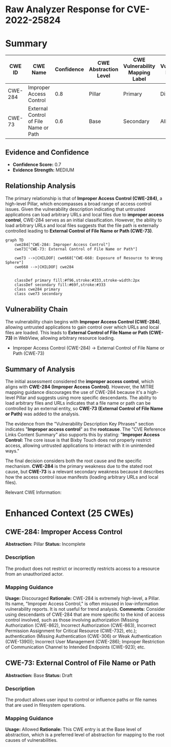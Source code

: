 # Raw Analyzer Response for CVE-2022-25824

# Summary
| CWE ID | CWE Name | Confidence | CWE Abstraction Level | CWE Vulnerability Mapping Label | CWE-Vulnerability Mapping Notes |
|---|---|---|---|---|---|
| CWE-284 | Improper Access Control | 0.8 | Pillar | Primary | Discouraged |
| CWE-73 | External Control of File Name or Path | 0.6 | Base | Secondary | Allowed |

## Evidence and Confidence

*   **Confidence Score:** 0.7
*   **Evidence Strength:** MEDIUM

## Relationship Analysis
The primary relationship is that of **Improper Access Control (CWE-284)**, a high-level Pillar, which encompasses a broad range of access control issues. Given the vulnerability description indicating that untrusted applications can load arbitrary URLs and local files due to **improper access control**, CWE-284 serves as an initial classification. However, the ability to load arbitrary URLs and local files suggests that the file path is externally controlled leading to **External Control of File Name or Path (CWE-73)**.

```mermaid
graph TD
    cwe284["CWE-284: Improper Access Control"]
    cwe73["CWE-73: External Control of File Name or Path"]
    
    cwe73 -->|CHILDOF| cwe668["CWE-668: Exposure of Resource to Wrong Sphere"]
    cwe668 -->|CHILDOF| cwe284
    

    classDef primary fill:#f96,stroke:#333,stroke-width:2px
    classDef secondary fill:#69f,stroke:#333
    class cwe284 primary
    class cwe73 secondary
```

## Vulnerability Chain
The vulnerability chain begins with **Improper Access Control (CWE-284)**, allowing untrusted applications to gain control over which URLs and local files are loaded. This leads to **External Control of File Name or Path (CWE-73)** in WebView, allowing arbitrary resource loading.
- Improper Access Control (CWE-284) -> External Control of File Name or Path (CWE-73)

## Summary of Analysis
The initial assessment considered the **improper access control**, which aligns with **CWE-284 (Improper Access Control)**. However, the MITRE mapping guidance discourages the use of CWE-284 because it's a high-level Pillar and suggests using more specific descendants. The ability to load arbitrary files and URLs indicates that a file name or path can be controlled by an external entity, so **CWE-73 (External Control of File Name or Path)** was added to the analysis.

The evidence from the "Vulnerability Description Key Phrases" section indicates "**Improper access control**" as the **rootcause**. The "CVE Reference Links Content Summary" also supports this by stating: "**Improper Access Control:** The core issue is that Bixby Touch does not properly restrict access, allowing untrusted applications to interact with it in unintended ways."

The final decision considers both the root cause and the specific mechanism. **CWE-284** is the primary weakness due to the stated root cause, but **CWE-73** is a relevant secondary weakness because it describes how the access control issue manifests (loading arbitrary URLs and local files).

Relevant CWE Information:

# Enhanced Context (25 CWEs)

## CWE-284: Improper Access Control
**Abstraction:** Pillar
**Status:** Incomplete

### Description
The product does not restrict or incorrectly restricts access to a resource from an unauthorized actor.

### Mapping Guidance
**Usage:** Discouraged
**Rationale:** CWE-284 is extremely high-level, a Pillar. Its name, "Improper Access Control," is often misused in low-information vulnerability reports. It is not useful for trend analysis.
**Comments:** Consider using descendants of CWE-284 that are more specific to the kind of access control involved, such as those involving authorization (Missing Authorization (CWE-862), Incorrect Authorization (CWE-863), Incorrect Permission Assignment for Critical Resource (CWE-732), etc.); authentication (Missing Authentication (CWE-306) or Weak Authentication (CWE-1390)); Incorrect User Management (CWE-286); Improper Restriction of Communication Channel to Intended Endpoints (CWE-923); etc.

## CWE-73: External Control of File Name or Path
**Abstraction:** Base
**Status:** Draft

### Description
The product allows user input to control or influence paths or file names that are used in filesystem operations.

### Mapping Guidance
**Usage:** Allowed
**Rationale:** This CWE entry is at the Base level of abstraction, which is a preferred level of abstraction for mapping to the root causes of vulnerabilities.